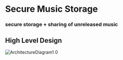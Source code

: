 # Secure Music Storage
### secure storage + sharing of unreleased music
## High Level Design
![ArchitectureDiagram1 0](https://github.com/stephenarosaj/secure-music-storage/assets/113568428/20a017f1-fb1c-4da1-996d-5c08b1e3d0d3)
